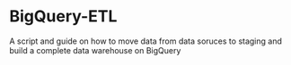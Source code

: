 # BigQuery-ETL
A script and guide on how to move data from data soruces to staging and build a complete data warehouse on BigQuery
